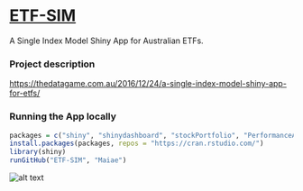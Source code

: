 # [ETF-SIM](https://emaia.shinyapps.io/ETF-SIM/)
A Single Index Model Shiny App for Australian ETFs.  
  
### Project description
https://thedatagame.com.au/2016/12/24/a-single-index-model-shiny-app-for-etfs/   
  
### Running the App locally
```r
packages = c("shiny", "shinydashboard", "stockPortfolio", "PerformanceAnalytics", "highcharter", "DT")
install.packages(packages, repos = "https://cran.rstudio.com/")
library(shiny)
runGitHub("ETF-SIM", "Maiae")
```  
  
  
![alt text](https://github.com/Maiae/ETF-SIM/blob/master/etf-sim-screenshot.png "ETF-SIM")  
